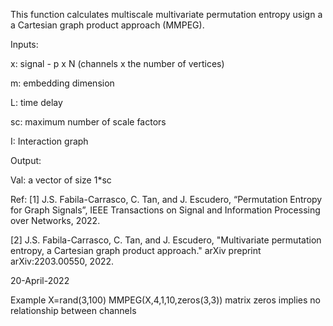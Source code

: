 
This function calculates multiscale multivariate permutation entropy usign a  a Cartesian graph product approach (MMPEG).

Inputs:

x: signal - p x N (channels x the number of vertices)

m: embedding dimension

L: time delay

sc: maximum number of scale factors

I: Interaction graph


Output:

Val: a vector of size 1*sc 

Ref: 
[1] J.S. Fabila-Carrasco, C. Tan, and J. Escudero, “Permutation Entropy for Graph Signals”, IEEE Transactions on 
    Signal and Information Processing over Networks, 2022.
    
[2] J.S. Fabila-Carrasco, C. Tan, and J. Escudero, "Multivariate permutation entropy, a Cartesian graph product 
    approach." arXiv preprint arXiv:2203.00550, 2022. 

 20-April-2022

Example 
X=rand(3,100)
MMPEG(X,4,1,10,zeros(3,3))   matrix zeros implies no relationship between
channels
